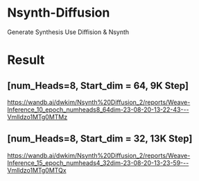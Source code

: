 # Nsynth-Diffusion
Generate Synthesis Use Diffision & Nsynth

# Result 
## [num_Heads=8, Start_dim = 64, 9K Step]
https://wandb.ai/dwkim/Nsynth%20Diffusion_2/reports/Weave-Inference_10_epoch_numheads8_64dim-23-08-20-13-22-43---Vmlldzo1MTg0MTMz 

## [num_Heads=8, Start_dim = 32, 13K Step]
https://wandb.ai/dwkim/Nsynth%20Diffusion_2/reports/Weave-Inference_15_epoch_numheads4_32dim-23-08-20-13-23-59---Vmlldzo1MTg0MTQx
